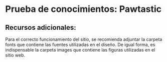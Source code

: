# Prueba de conocimientos: Pawtastic

## Recursos adicionales:
Para el correcto funcionamiento del sitio, se recomienda adjuntar la carpeta fonts que contiene las fuentes utilizadas en el diseño. De igual forma, es indispensable la carpeta images que contiene las figuras utilizadas en el sitio web.
